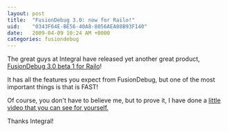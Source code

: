 ```yaml
---
layout: post
title:  "FusionDebug 3.0: now for Railo!"
uid:	"0343F64E-BE56-40A8-8056AEA08B93F140"
date:   2009-04-09 10:24 AM +0000
categories: fusiondebug
---
```

<p>The great guys at Integral have released yet another great product, <a title="FusionDebug 3.0 BETA 1" href="http://www.fusion-reactor.com/labs/fd_railo.cfm">FusionDebug 3.0 beta 1 for Railo</a>! </p>
<p>It has all the features you expect from FusionDebug, but one of the most important things is that is FAST!</p>
<p> Of course, you don't have to believe me, but to prove it, I have done a <a href="http://www.screencast.com/t/QosB1OdQX">little video that you can see for yourself.</a> </p>
<p>Thanks Integral!</p>